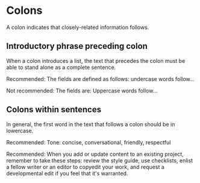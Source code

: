 

# Colons  

A colon indicates that closely-related information follows.

## Introductory phrase preceding colon

When a colon introduces a list, the text that precedes the colon must be able
to stand alone as a complete sentence.

Recommended: The fields are defined as
follows: undercase words follow...

Not recommended: The fields are: Uppercase words follow...

## Colons within sentences

In general, the first word in the text that follows a colon should be in
lowercase.

Recommended: Tone: concise,
conversational, friendly, respectful

Recommended: When you add or update
content to an existing project, remember to take these steps: review the style
guide, use checklists, enlist a fellow writer or an editor to copyedit your
work, and request a developmental edit if you feel that it's warranted.
